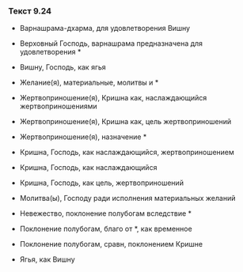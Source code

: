 ### Текст 9.24

- Варнашрама-дхарма, для удовлетворения Вишну

- Верховный Господь, варнашрама предназначена для удовлетворения *

- Вишну, Господь, как ягья

- Желание(я), материальные, молитвы и *

- Жертвоприношение(я), Кришна как, наслаждающийся жертвоприношениями

- Жертвоприношение(я), Кришна как, цель жертвоприношений

- Жертвоприношение(я), назначение *

- Кришна, Господь, как наслаждающийся, жертвоприношением

- Кришна, Господь, как наслаждающийся

- Кришна, Господь, как цель, жертвоприношений

- Молитва(ы), Господу ради исполнения материальных желаний

- Невежество, поклонение полубогам вследствие *

- Поклонение полубогам, благо от *, как временное

- Поклонение полубогам, сравн, поклонением Кришне

- Ягья, как Вишну
	
